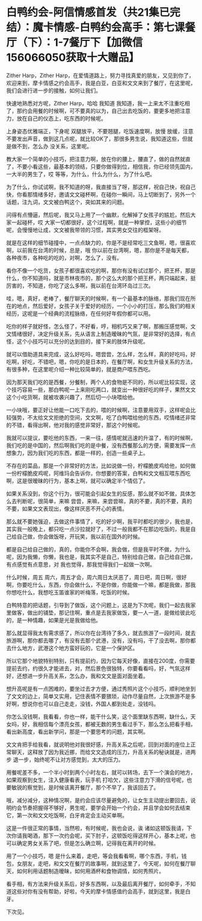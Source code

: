 # 白鸭约会-阿信情感首发（共21集已完结）：魔卡情感-白鸭约会高手：第七课餐厅（下）：1-7餐厅下【加微信156066050获取十大赠品】

Zither Harp，Zither Harp，在爱情道路上，努力寻找真爱的朋友，又见到你了，欢迎来到，摩卡情感之约会高手，我是白亚，白亚和文文来到了餐厅，在这里呢，我们会进行进一步的接触，如何让我们。

快速地熟悉对方呢，Zither Harp，哈哈 我知道 我知道，我一上来太不注重吃相了，那约会用餐的时候啊，可不要真的以为，自己出去吃饭的，要更多地把注意力，放在自己的仪态上，吃东西的时候呢。

上身姿态优雅端正，下身呢 双腿放平，不要翘腿，吃饭速度啊，放慢 放缓，注意不要发出声音，做到这几点呢，就比较OK了，那很多男生说，我知道这些，但就是做不到，怎么办 没关系，这里呢。

教大家一个简单的小技巧，把注意力啊，放在你的腰上，腰直了，做的自然就直了，不要小看这些，最基本的领结，只要你做得到位，相信我，你已经领先国内，一大半的男生了，哎 等等，为什么，什么为什么，为了什么吧。

为了什么，你试试啊，我不知道的呀，我直接当了呀，那这样，祝自己快，祝自己快，你看那情绪多好，邀请文文碰杯啊，在碰你一瞬间，马上切断到了，另外一个话题，注九词，文文被白鸭这个，突如其来的问题。

问得有点懵逼，然后呢，我又马上用了一个幽默，化解掉了女孩子的尴尬，然后大家一起碰杯，哎 大家一切都很好，这个过程啊，就是一种掌控，这些小的细节呢，会慢慢地让成，文文被我带领的习惯，其实男女交往的框架呀。

就是在这样的细节碰撞中，一点点缺力的，你是不是经常吃三文鱼啊，嗯，很喜欢啊，以前我在台湾的时候，总是，哦 你以前在台湾啊，嗯，那你是不是每天都，各种夜市，各种吃的吃的，对啊，怎么了，没有。

看你不像一个吃货，女孩子都很喜欢吃的啊，那你有没有试过那个，把王杯，那是什么，你不知道吗，就是市林夜市的，那个这么大的那个把王杯，两只端起来，挺厉害的，不知道，你吃了这么多啊，我以前在台湾环岛过三次。

哇，嗯，真好，老棒了，餐厅聊天的时候啊，有一个最基本的脉络，那我们现在所在的地点，然后爱好，女孩子关于爱好的经历，一个小小的打压，那么我们的相关经历，这呢是一个经典的流程脉络，在任何好年假你都可以用。

吃你的样子就好怪，怎么怪了，不好看，哼，相机巧又来了啊，那搬压感觉啊，文文情绪很好，决定升级关系，先从语言上制造暧昧的气氛，是非常好的选择，有点怪，这个小技巧可以充分的达到目的，接下来的肢体升级呢。

就可以借助道具来完成，这么好吃吗，嗯尝尝，怎么样，怎么样，真的好吃吗，好吃啊，好吃，不错吧，嗯，你吃的是日本的，在餐厅啊，和女生升级关系的方法，有很多种，在这里呢介绍一种比较简单的，就是商户喂东西吃。

因为那天我们吃的是西餐，分餐制，两个人的食物是不同的，所以呢比较实现，这个技巧容易一些，那白鸭呢一上来刚吃两口，就变出一种很好吃的样子，果然文文这个小吃货啊，就被攻袭兴趣了，然后切一小块喂给他。

一小块哦，要正好让他能一口吃下去的，喂的时候啊，注意要用双手，这样呢会比较强势，不太给文文拒绝的空间，文文啊，吃了白鸭喂给他的东西，哎情绪还非常的不错，看得出啊，他对我的感觉非常好，那这个时候呢。

我就可以提议，要吃他的东西，一来一往，感情呢就迅速的升温了，有的时候啊，我们吃的是中国的，然后啊我们吃的是中餐，没有西餐那么的方便，需要发挥一点想象力，因为我们吃的东西，都是一样的，创造一些桌子上。

不存在的菜品，那是一个非常好的方法，比如说做一份，柠檬脆皮鸡给他，如何做一份柠檬脆皮鸡呢，阿维玛会告诉你，你想要的答案，白鸭和文文相互喂东西吃啊，这是很暧昧的行为，基本上啊，就可以确定半个情侣了。

如果关系没到，你这个行为，很可能会引起女生的反感，那么就不如不做，具体怎么去判断呢，很简单，来嘛 尝尝，来嘛，来尝尝嘛，真的不要，真的不要，真的不要，如果文文表现出，像这样厌恶不开心的表情。

那么就不要她强迫，去做这件事情了，吃的好少啊，我平时都吃的很少，我也是，其实我一般晚上，都只吃一点沙拉就好了，不过一般我都不在那边吃饭的，我是自己给自己做，你会做饭呀，开玩笑，我以前在国外的时候。

都是自己给自己做的，真的，你能你不会啊，我会做，但是我平时不做，为什么呢，因为我懒，你懒，我也是，我其实不是自己，特别给自己做，自己给自己做，有点感觉有点意思，对 我也觉得，那我觉得我们一起做一次啊。

什么时候，周五 周六，周五才会，周六周日太厌恶了，周日吧，周日啊，很好啊，你要吃什么，东西，你会做什么，不是你做，你能做一个嘛，都是我做，那我你想吃什么，我想吃玉笛谁家的听梅落，吃饭的时候。

白鸭特意的把话题，引导到了做饭，这个问题上，这是为下次呢，我们一起去我家里做客，做出的铺垫，那记住啊，重点是去我家做饭，要一人一道，是做给彼此吃的，是一种情趣，如果是光是我做给他。

那么就显得我太有需求感了，所以你在台湾待了多久，就去旅游了一段时间，就去旅游啊，那你都去哪了，有没有去那个武港，没有，没有吗，干了没去啊，那你都去什么地方，武港这个地方蛮好玩的，它是一个保护区。

所以它那个地貌特别特别，只有提前约，因为它每天好像，直接在200度，你需要提前去约，约很久才能进去，对，然后景色很独特，你要看看吗，好，气氛这样好，还想进一步升高关系，怎么办，我和文文是面对面坐着。

想升高呢是有一点困难的，要坐过去才方便，通过秀照片这个小技巧，顺利地坐到了文文的边上，简单又实用，记住表情不要猥琐，动作尽量自然，上次旅游不是多好啊，想说你也可以自己走走，没钱，外国人都到处走，没钱吗。

你怎么没钱啊，我看看，你也一样，能干什么笑，这个面里缺东西啊，缺什么，天女吗，好，我相信每个漂亮女孩，都被无数的男生看过手下，那么怎么把看手相，看出新高度，看出新学问，那是一个要思考的问题，其实啊。

文文肯把手给我看，就说明他对我很好感，升高关系之后呢，回到对面的座位上正常聊天，这释放了因为我近挪，而给文文造成的压力，升高关系的秘诀就是，进两步 退一步，始终呢不让对方感觉到，太大的压力。

用餐呢差不多，一个半小时到两个小时左右，就可以转场，去下一个演会的地方，如果观察到女生，注入健康看表，玩手机 打哈欠，这些注意力下滑的信号呢，也要敏锐的察觉到，是时候该离开餐厅，那个不早了，我该回去了。

哦，减分减分，这种情况啊，是约会应该尽量避免的，让女生主动提出要回去，说明约会节奏把握得不够好，男生呢，要学会开始一个约会，并且学会如何去结束它，第一次和文文吃饭啊，白牙肯定会主动买单啊。

这是一件很正常的事情，当然啦，有时候呢，我也会说，诶 诸如这顿饭我请，下次你请我喝酒，那下一次约会呢，买下肘子，这顿饭吃得这样开心，基本上呢，也可以确定男女关系了吧，但是怎么确立啊，记得我在离开的时候。

用了一个小技巧，嗯 是什么来着，走吧，等会我看看啊，哪个东西，手机，钱包，女朋友，走吧，和文文在餐厅的故事啊，就到这里了，今天呢，如何在餐厅聊天，如何利用话题制造暧昧，如何用酒杯和食物调情，如何秀照片。

看手相，有方法来升级关系后，好多东西啊，以及最后离开餐厅，如何牵手，不知道这些对你有没有帮助，好啦，今天的摩卡情感值约会高手，就到这里，我是白牙。

下次见。